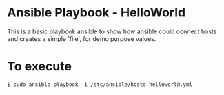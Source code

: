 # Ansible Playbook - HelloWorld
This is a basic playbook ansible to show how ansible could connect hosts and creates a simple 'file',
for demo purpose values.

# To execute

```
$ sudo ansible-playbook -i /etc/ansible/hosts helloworld.yml
```

